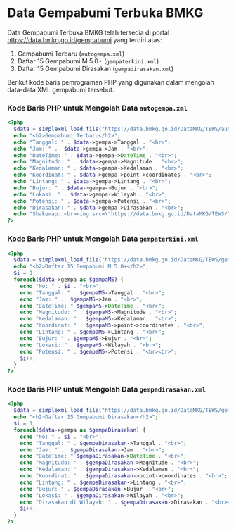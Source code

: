 # Data Gempabumi Terbuka BMKG
Data Gempabumi Terbuka BMKG telah tersedia di portal https://data.bmkg.go.id/gempabumi yang terdiri atas:
1. Gempabumi Terbaru (`autogempa.xml`)
2. Daftar 15 Gempabumi M 5.0+ (`gempaterkini.xml`)
3. Daftar 15 Gempabumi Dirasakan (`gempadirasakan.xml`)

Berikut kode baris pemrograman PHP yang digunakan dalam mengolah data-data XML gempabumi tersebut.

### Kode Baris PHP untuk Mengolah Data `autogempa.xml`
```php
<?php
  $data = simplexml_load_file("https://data.bmkg.go.id/DataMKG/TEWS/autogempa.xml") or die("Gagal mengakses!");
  echo "<h2>Gempabumi Terbaru</h2>";
  echo "Tanggal: " . $data->gempa->Tanggal . "<br>";
  echo "Jam: " .  $data->gempa->Jam . "<br>";
  echo "DateTime: " . $data->gempa->DateTime . "<br>";
  echo "Magnitudo: " . $data->gempa->Magnitude . "<br>";
  echo "Kedalaman: " . $data->gempa->Kedalaman . "<br>";
  echo "Koordinat: " . $data->gempa->point->coordinates . "<br>";
  echo "Lintang: " . $data->gempa->Lintang . "<br>";
  echo "Bujur: " . $data->gempa->Bujur . "<br>";
  echo "Lokasi: " . $data->gempa->Wilayah . "<br>";
  echo "Potensi: " . $data->gempa->Potensi . "<br>";
  echo "Dirasakan: " . $data->gempa->Dirasakan . "<br>";
  echo "Shakemap: <br><img src=\"https://data.bmkg.go.id/DataMKG/TEWS/" . $data->gempa->Shakemap . "\" alt=\"Gempabumi Terbaru\">";
?>
```

### Kode Baris PHP untuk Mengolah Data `gempaterkini.xml`
```php
<?php
  $data = simplexml_load_file("https://data.bmkg.go.id/DataMKG/TEWS/gempaterkini.xml") or die ("Gagal ambil!");
  echo "<h2>Daftar 15 Gempabumi M 5.0+</h2>";
  $i = 1;
  foreach($data->gempa as $gempaM5) {
    echo "No: " . $i . "<br>";
    echo "Tanggal: " . $gempaM5->Tanggal . "<br>";
    echo "Jam: " .  $gempaM5->Jam . "<br>";
    echo "DateTime: " $gempaM5->DateTime . "<br>";
    echo "Magnitudo: " . $gempaM5->Magnitude . "<br>";
    echo "Kedalaman: " . $gempaM5->Kedalaman . "<br>";
    echo "Koordinat: " . $gempaM5->point->coordinates . "<br>";
    echo "Lintang: " . $gempaM5->Lintang . "<br>";
    echo "Bujur: " . $gempaM5->Bujur . "<br>";
    echo "Lokasi: " . $gempaM5->Wilayah . "<br>";
    echo "Potensi: " . $gempaM5->Potensi . "<br><br>";
    $i++;
  }
?>
```

### Kode Baris PHP untuk Mengolah Data `gempadirasakan.xml`
```php
<?php
  $data = simplexml_load_file("https://data.bmkg.go.id/DataMKG/TEWS/gempadirasakan.xml") or die ("Gagal ambil!");
  echo "<h2>Daftar 15 Gempabumi Dirasakan</h2>";
  $i = 1;
  foreach($data->gempa as $gempaDirasakan) {
    echo "No: " . $i . "<br>";
    echo "Tanggal: " . $gempaDirasakan->Tanggal . "<br>";
    echo "Jam: " .  $gempaDirasakan->Jam . "<br>";
    echo "DateTime: " $gempaDirasakan->DateTime . "<br>";
    echo "Magnitudo: " . $gempaDirasakan->Magnitude . "<br>";
    echo "Kedalaman: " . $gempaDirasakan->Kedalaman . "<br>";
    echo "Koordinat: " . $gempaDirasakan->point->coordinates . "<br>";
    echo "Lintang: " . $gempaDirasakan->Lintang . "<br>";
    echo "Bujur: " . $gempaDirasakan->Bujur . "<br>";
    echo "Lokasi: " . $gempaDirasakan->Wilayah . "<br>";
    echo "Dirasakan di Wilayah: " . $gempaDirasakan->Dirasakan . "<br><br>";
    $i++;
  }
?>
```
